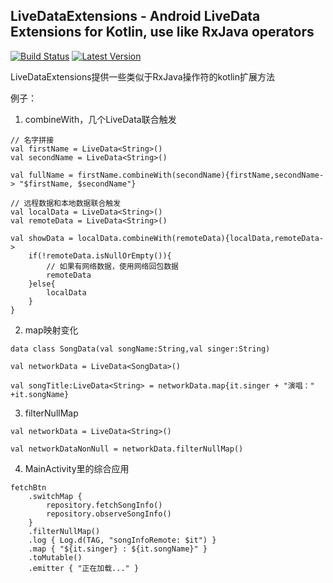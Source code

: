 LiveDataExtensions - Android LiveData Extensions for Kotlin, use like RxJava operators
--------------------------------------------------------------------------------------
[![Build Status](https://travis-ci.com/GunNan/LiveDataExtensions.svg?branch=master)](https://travis-ci.com/github/GunNan/LiveDataExtensions) [![Latest Version](https://img.shields.io/github/v/release/GunNan/LiveDataExtensions?include_prereleases)](https://github.com/GunNan/LiveDataExtensions)

LiveDataExtensions提供一些类似于RxJava操作符的kotlin扩展方法

例子：

1. combineWith，几个LiveData联合触发
```
// 名字拼接
val firstName = LiveData<String>()
val secondName = LiveData<String>()

val fullName = firstName.combineWith(secondName){firstName,secondName-> "$firstName, $secondName"}
```

```
// 远程数据和本地数据联合触发
val localData = LiveData<String>()
val remoteData = LiveData<String>()

val showData = localData.combineWith(remoteData){localData,remoteData->
    if(!remoteData.isNullOrEmpty()){
        // 如果有网络数据，使用网络回包数据
        remoteData
    }else{
        localData
    }
}
```

2. map映射变化
```
data class SongData(val songName:String,val singer:String)

val networkData = LiveData<SongData>()

val songTitle:LiveData<String> = networkData.map{it.singer + "演唱：" +it.songName}
```

3. filterNullMap
```
val networkData = LiveData<String>()

val networkDataNonNull = networkData.filterNullMap()
```

4. MainActivity里的综合应用
```
fetchBtn
    .switchMap {
        repository.fetchSongInfo()
        repository.observeSongInfo()
    }
    .filterNullMap()
    .log { Log.d(TAG, "songInfoRemote: $it") }
    .map { "${it.singer} : ${it.songName}" }
    .toMutable()
    .emitter { "正在加载..." }
```

